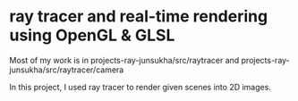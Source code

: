 # ray tracer and real-time rendering using OpenGL & GLSL
Most of my work is in projects-ray-junsukha/src/raytracer and projects-ray-junsukha/src/raytracer/camera  

In this project, I used ray tracer to render given scenes into 2D images.
